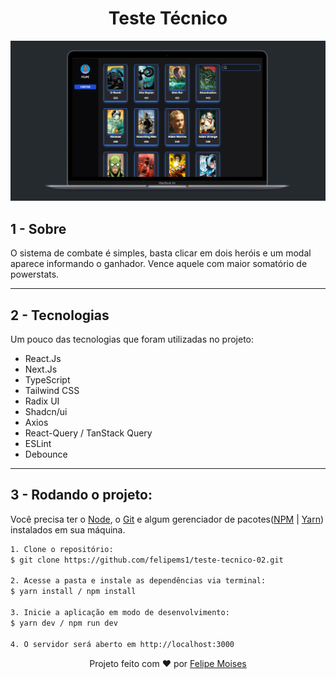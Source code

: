 <h1 align="center"> Teste Técnico </h1>

<div align="center">
  <img src="./public/preview.png" alt="demonstração do projeto" >
</div>

## 1 - Sobre

O sistema de combate é simples, basta clicar em dois heróis e um modal aparece
informando o ganhador. Vence aquele com maior somatório de powerstats.

---

## 2 - Tecnologias

Um pouco das tecnologias que foram utilizadas no projeto:

- React.Js
- Next.Js
- TypeScript
- Tailwind CSS
- Radix UI
- Shadcn/ui
- Axios
- React-Query / TanStack Query
- ESLint
- Debounce

---

## 3 - Rodando o projeto:

Você precisa ter o [Node](https://nodejs.org/en/), o [Git](https://git-scm.com/) e algum gerenciador de pacotes([NPM](https://docs.npmjs.com/downloading-and-installing-node-js-and-npm/) | [Yarn](https://classic.yarnpkg.com/lang/en/docs/install)) instalados em sua máquina.

```bash
1. Clone o repositório:
$ git clone https://github.com/felipems1/teste-tecnico-02.git

2. Acesse a pasta e instale as dependências via terminal:
$ yarn install / npm install

3. Inicie a aplicação em modo de desenvolvimento:
$ yarn dev / npm run dev

4. O servidor será aberto em http://localhost:3000
```

<p align="center">Projeto feito com ❤️ por <a href="https://www.linkedin.com/in/felipems12/">Felipe Moises</a></p>
